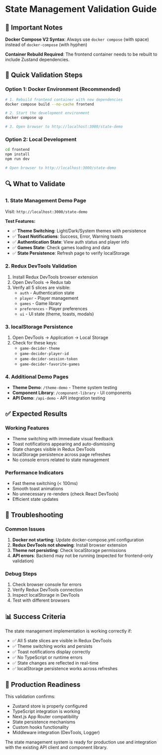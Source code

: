 # State Management Validation Guide

## 🚨 Important Notes

**Docker Compose V2 Syntax**: Always use `docker compose` (with space) instead of `docker-compose` (with hyphen)

**Container Rebuild Required**: The frontend container needs to be rebuilt to include Zustand dependencies.

## 🚀 Quick Validation Steps

### Option 1: Docker Environment (Recommended)
```bash
# 1. Rebuild frontend container with new dependencies
docker compose build --no-cache frontend

# 2. Start the development environment
docker compose up

# 3. Open browser to http://localhost:3000/state-demo
```

### Option 2: Local Development
```bash
cd frontend
npm install
npm run dev

# Open browser to http://localhost:3000/state-demo
```

## 🔍 What to Validate

### 1. State Management Demo Page
Visit: `http://localhost:3000/state-demo`

**Test Features:**
- ✅ **Theme Switching**: Light/Dark/System themes with persistence
- ✅ **Toast Notifications**: Success, Error, Warning toasts
- ✅ **Authentication State**: View auth status and player info
- ✅ **Games State**: Check games loading and data
- ✅ **State Persistence**: Refresh page to verify localStorage

### 2. Redux DevTools Validation
1. Install Redux DevTools browser extension
2. Open DevTools → Redux tab
3. Verify all 5 slices are visible:
   - `auth` - Authentication state
   - `player` - Player management
   - `games` - Game library
   - `preferences` - Player preferences  
   - `ui` - UI state (theme, toasts, modals)

### 3. localStorage Persistence
1. Open DevTools → Application → Local Storage
2. Check for these keys:
   - `game-decider-theme`
   - `game-decider-player-id`
   - `game-decider-session-token`
   - `game-decider-favorite-games`

### 4. Additional Demo Pages
- **Theme Demo**: `/theme-demo` - Theme system testing
- **Component Library**: `/component-library` - UI components
- **API Demo**: `/api-demo` - API integration testing

## ✅ Expected Results

### Working Features
- Theme switching with immediate visual feedback
- Toast notifications appearing and auto-dismissing
- State changes visible in Redux DevTools
- localStorage persistence across page refreshes
- No console errors related to state management

### Performance Indicators
- Fast theme switching (< 100ms)
- Smooth toast animations
- No unnecessary re-renders (check React DevTools)
- Efficient state updates

## 🐛 Troubleshooting

### Common Issues
1. **Docker not starting**: Update docker-compose.yml configuration
2. **Redux DevTools not showing**: Install browser extension
3. **Theme not persisting**: Check localStorage permissions
4. **API errors**: Backend may not be running (expected for frontend-only validation)

### Debug Steps
1. Check browser console for errors
2. Verify Redux DevTools connection
3. Inspect localStorage in DevTools
4. Test with different browsers

## 📊 Success Criteria

The state management implementation is working correctly if:
- ✅ All 5 state slices are visible in Redux DevTools
- ✅ Theme switching works and persists
- ✅ Toast notifications display correctly
- ✅ No TypeScript or runtime errors
- ✅ State changes are reflected in real-time
- ✅ localStorage persistence works across refreshes

## 🎯 Production Readiness

This validation confirms:
- Zustand store is properly configured
- TypeScript integration is working
- Next.js App Router compatibility
- State persistence mechanisms
- Custom hooks functionality
- Middleware integration (DevTools, Logger)

The state management system is ready for production use and integration with the existing API client and component library. 